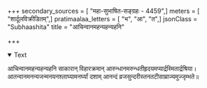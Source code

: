 +++
secondary_sources = [ "महा-सुभाषित-सङ्ग्रहः - 4459",]
meters = [ "शार्दूलविक्रीडितम्",]
pratimaalaa_letters = [ "भ", "आ", "त",]
jsonClass = "Subhaashita"
title = "आचिन्वानमहन्यहन्यहनि"

+++

<details open><summary>Text</summary>

आचिन्वानमहन्यहन्यहनि साकारान् विहारक्रमान् आरुन्धानमरुन्धतीहृदयमप्यार्द्रस्मितार्द्रश्रिया।  
आतन्वानमनन्यजन्मनयनश्लाघ्यामनर्घ्यां दशाम् आनन्दं व्रजसुन्दरीस्तनतटीसाम्राज्यमुज्जृम्भते॥
</details>
